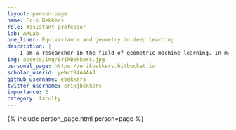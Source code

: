 ```yaml
---
layout: person-page
name: Erik Bekkers
role: Assistant professor
lab: AMLab
one_liner: Equivariance and geometry in deep learning
description: |
    I am a researcher in the field of geometric machine learning. In my work I focus on the mathematical foundations of deep learning and choose to work on topics that directly contribute to solving core problems in medical image analysis, aiming for generic solutions with a wide application scope. In the past I developed image analysis algorithms based on sub-Riemannian geometry in the Lie group SE(2) using the same mathematical techniques that are used to model the perceptual behavior of our visual system. Such brain inspired mathematics are not only relevant in image processing, but also more generally in machine learning where the use of symmetries and geometric structure provides powerful tools for robust and efficient representation learning and dealing with context. I currently work on group convolutional neural networks and related geometric machine learning techniques.
img: assets/img/ErikBekkers.jpg
personal_page: https://erikbekkers.bitbucket.io
scholar_userid: yeWrfR4AAAAJ
github_username: ebekkers
twitter_username: erikjbekkers
importance: 2
category: faculty 
---
```


{% include person_page.html person=page %}
